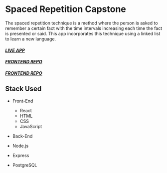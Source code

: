 # Spaced Repetition Capstone


The spaced repetition technique is a method where the person is asked to remember a certain fact with the time intervals increasing each time the fact is presented or said. This app incorporates this technique using a linked list to learn a new language.


#### *[LIVE APP](https://spaced-repetition-gray.vercel.app)*
#### *[FRONTEND REPO](https://github.com/JakelTheDeveloper/spaced-repetition-client)*
#### *[FRONTEND REPO](https://github.com/JakelTheDeveloper/spaced-repetition-server)*





## Stack Used

* Front-End
  * React
  * HTML
  * CSS
  * JavaScript

* Back-End
* Node.js
* Express
* PostgreSQL
